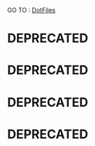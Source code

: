 GO TO : [DotFiles](https://github.com/ThePrimeagen/.dotfiles)
# DEPRECATED
# DEPRECATED
# DEPRECATED
# DEPRECATED

